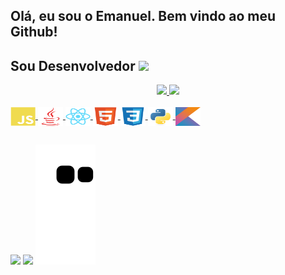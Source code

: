 ## Olá, eu sou o Emanuel. Bem vindo ao meu Github!
## Sou Desenvolvedor  <a href="https://github.com/Emanuel-Filipe" target="_blank"> <img src = "https://img.shields.io/badge/Android-3DDC84?style=for-the-badge&logo=android&logoColor=black" target="_blank"></a>

<div align="center">
  <a href="https://github.com/Emanuel-Filipe">
  <img height="180em" src="https://github-readme-stats.vercel.app/api?username=Emanuel-Filipe&show_icons=true&theme=dark&include_all_commits=true&count_private=true"/>
  <img height="180em" src="https://github-readme-stats.vercel.app/api/top-langs/?username=Emanuel-Filipe&layout=compact&langs_count=7&theme=dark"/>
</div>
<div style="display: inline_block"><br>
  <img align="center" alt="Emanuel-Js" height="30" width="40" src="https://raw.githubusercontent.com/devicons/devicon/master/icons/javascript/javascript-plain.svg">
  <img align="center" alt="Emanuel-Java" height="30" width="40" src="https://raw.githubusercontent.com/devicons/devicon/master/icons/java/java-plain.svg">
  <img align="center" alt="Emanuel-React" height="30" width="40" src="https://raw.githubusercontent.com/devicons/devicon/master/icons/react/react-original.svg">
  <img align="center" alt="Emanuel-HTML" height="30" width="40" src="https://raw.githubusercontent.com/devicons/devicon/master/icons/html5/html5-original.svg">
  <img align="center" alt="Emanuel-CSS" height="30" width="40" src="https://raw.githubusercontent.com/devicons/devicon/master/icons/css3/css3-original.svg">
  <img align="center" alt="Emanuel-Python" height="30" width="40" src="https://raw.githubusercontent.com/devicons/devicon/master/icons/python/python-original.svg">
  <img align="center" alt="Emanuel-Kotlin" height="30" width="40" src="https://raw.githubusercontent.com/devicons/devicon/master/icons/kotlin/kotlin-original.svg">

  ##
 
<div> 
  
  <a href = "mailto:emanuelmanu45@gmail.com"><img src="https://img.shields.io/badge/Gmail-D14836?style=for-the-badge&logo=gmail&logoColor=white" target="_blank"></a>
  <a href="https://www.linkedin.com/in/emanuel--filipe" target="_blank"><img src="https://img.shields.io/badge/-LinkedIn-%230077B5?style=for-the-badge&logo=linkedin&logoColor=white" target="_blank"></a> 
  ![Snake animation](https://github.com/rafaballerini/rafaballerini/blob/output/github-contribution-grid-snake.svg)
 
</div>

